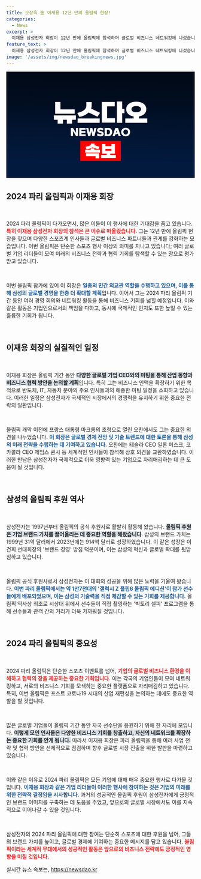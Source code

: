 ```yaml
---
title: 오상욱 金 이재용 12년 만의 올림픽 현장!
categories:
  - News
excerpt: >
  이재용 삼성전자 회장이 12년 만에 올림픽에 참석하며 글로벌 비즈니스 네트워킹에 나섰습니다. 그는 파리에서 IOC와 기업 CEO들과의 만남을 통해 미래 전략을 모색하고, 한국 선수들을 응원하며 올림픽의 성공을 기원했습니다.
feature_text: >
  이재용 삼성전자 회장이 12년 만에 올림픽에 참석하며 글로벌 비즈니스 네트워킹에 나섰습니다. 그는 파리에서 IOC와 기업 CEO들과의 만남을 통해 미래 전략을 모색하고, 한국 선수들을 응원하며 올림픽의 성공을 기원했습니다.
image: '/assets/img/newsdao_breakingnews.jpg'
---
```


<p><img src="/assets/img/newsdao_breakingnews.jpg" alt="pcversion 속보" /></p>

<h2 data-ke-size="size26">2024 파리 올림픽과 이재용 회장</h2>

<p data-ke-size="size16">&nbsp;</p>

<p>2024 파리 올림픽이 다가오면서, 많은 이들이 이 행사에 대한 기대감을 품고 있습니다. <b><span style="color: #ee2323;">특히 이재용 삼성전자 회장의 참석은 큰 이슈로 떠올랐습니다.</span></b> 그는 12년 만에 올림픽 현장을 찾으며 다양한 스포츠계 인사들과 글로벌 비즈니스 파트너들과 관계를 강화하는 모습입니다. 이번 올림픽은 단순한 스포츠 행사 이상의 의미를 지니고 있습니다; 여러 글로벌 기업 리더들이 모여 미래의 비즈니스 전략과 협력 기회를 탐색할 수 있는 장으로 평가받고 있습니다.</p>

<p data-ke-size="size16">&nbsp;</p>

<p>이번 올림픽 참가에 있어 이 회장은 <b><span style="color: #1a5490;">일종의 민간 외교관 역할을 수행하고 있으며, 이를 통해 삼성의 글로벌 경영을 한층 더 확대할 계획</span></b>입니다. 이어서 그는 2024 파리 올림픽 기간 동안 여러 경영 회의와 네트워킹 활동을 통해 비즈니스 기회를 넓힐 예정입니다. 이와 같은 활동은 기업인으로서의 책임을 다하고, 동시에 국제적인 인지도 또한 높일 수 있는 훌륭한 기회가 됩니다.</p>

<p data-ke-size="size16">&nbsp;</p>

<h2 data-ke-size="size26">이재용 회장의 실질적인 일정</h2>

<p data-ke-size="size16">&nbsp;</p>

<p>이재용 회장은 올림픽 기간 동안 <b><span style="background-color: #21538527;">다양한 글로벌 기업 CEO와의 미팅을 통해 산업 동향과 비즈니스 협력 방안을 논의할 계획</span></b>입니다. 특히 그는 비즈니스 인맥을 확장하기 위한 목적으로 반도체, IT, 자동차 분야의 주요 인사들과의 해중한 미팅 일정을 소화하고 있습니다. 이러한 일정은 삼성전자가 국제적인 시장에서의 경쟁력을 유지하기 위한 중요한 전략의 일환입니다.</p>

<p data-ke-size="size16">&nbsp;</p>

<p>올림픽 개막 이전에 프랑스 대통령 마크롱의 초청으로 열린 오찬에서도 그는 중요한 의견을 나누었습니다. <b><span style="color: #1a5490;">이 회장은 글로벌 경제 전망 및 기술 트렌드에 대한 토론을 통해 삼성의 미래 전략을 수립하는 데 기여하고 있습니다.</span></b> 오찬에는 테슬라 CEO 일론 머스크, 코카콜라 CEO 제임스 퀸시 등 세계적인 인사들이 참석해 상호 의견을 교환하였습니다. 이러한 만남은 삼성전자가 국제적으로 더욱 영향력 있는 기업으로 자리매김하는 데 큰 도움이 될 것입니다.</p>

<p data-ke-size="size16">&nbsp;</p>

<h2 data-ke-size="size26">삼성의 올림픽 후원 역사</h2>

<p data-ke-size="size16">&nbsp;</p>

<p>삼성전자는 1997년부터 올림픽의 공식 후원사로 활발히 활동해 왔습니다. <b><span style="background-color: #21538527;">올림픽 후원은 기업 브랜드 가치를 끌어올리는 데 중요한 역할을 해왔습니다</span></b>. 삼성의 브랜드 가치는 1999년 31억 달러에서 2023년에는 914억 달러로 성장하였습니다. 이 같은 성장은 이건희 선대회장의 '브랜드 경영' 방침 덕분이며, 이는 삼성의 혁신과 글로벌 확대를 뒷받침하고 있습니다.</p>

<p data-ke-size="size16">&nbsp;</p>

<p>올림픽 공식 후원사로서 삼성전자는 이 대회의 성공을 위해 많은 노력을 기울여 왔습니다. <b><span style="color: #1a5490;">이번 파리 올림픽에서는 약 1만7천대의 '갤럭시 Z 플립6 올림픽 에디션'이 참가 선수들에게 배포되었으며, 이는 삼성의 기술력을 직접 체감할 수 있는 기회를 제공합니다.</span></b> 올림픽 역사상 최초로 시상대 위에서 선수들이 직접 촬영하는 '빅토리 셀피' 프로그램을 통해 선수들과 관객 간의 거리가 더욱 가까워질 것입니다.</p>

<p data-ke-size="size16">&nbsp;</p>

<h2 data-ke-size="size26">2024 파리 올림픽의 중요성</h2>

<p data-ke-size="size16">&nbsp;</p>

<p>2024 파리 올림픽은 단순한 스포츠 이벤트를 넘어, <b><span style="color: #ee2323;">기업의 글로벌 비즈니스 환경을 이해하고 협력의 장을 제공하는 중요한 기회입니다.</span></b> 이는 각국의 기업인들이 모여 네트워킹하고, 서로의 비즈니스 기회를 모색하는 중요한 플랫폼으로 자리매김하고 있습니다. 특히, 이번 올림픽은 포스트 코로나19 시대의 산업 재편성을 논의하는 데에도 중요한 역할을 할 것입니다.</p>

<p data-ke-size="size16">&nbsp;</p>

<p>많은 글로벌 기업들이 올림픽 기간 동안 자국 선수단을 응원하기 위해 한 자리에 모입니다. <b><span style="background-color: #21538527;">이렇게 모인 인사들은 다양한 비즈니스 기회를 창출하고, 자신의 네트워크를 확장하는 중요한 기회를 안게 됩니다.</span></b> 따라서 이재용 회장은 파리 올림픽을 통해 여러 사업 전략 및 협력 방안을 선제적으로 점검하며 향후 글로벌 시장 진출을 위한 발판을 마련하고 있습니다.</p>

<p data-ke-size="size16">&nbsp;</p>

<p>이와 같은 이유로 2024 파리 올림픽은 모든 기업에 대해 매우 중요한 행사로 다가올 것입니다. <b><span style="color: #1a5490;">이재용 회장과 같은 기업 리더들이 이러한 행사에 참여하는 것은 기업의 미래를 위한 전략적 결정임을 시사합니다.</span></b> 과거의 성공적인 올림픽 후원이 삼성전자에게 긍정적인 브랜드 이미지를 구축하는 데 도움을 주었고, 앞으로의 글로벌 시장에서도 이를 지속적으로 이어나갈 수 있을 것입니다.</p>

<p data-ke-size="size16">&nbsp;</p>

<p>삼성전자의 2024 파리 올림픽에 대한 참여는 단순히 스포츠에 대한 후원을 넘어, 그들의 브랜드 가치를 높이고, 글로벌 경제에 기여하는 중요한 메시지를 담고 있습니다. <b><span style="color: #ee2323;">올림픽이라는 세계적 무대에서의 성공적인 활동은 앞으로의 비즈니스 전략에도 긍정적인 영향을 미칠 것입니다.</span></b></p>
실시간 뉴스 속보는, <a href="https://newsdao.kr" rel="dofollow">https://newsdao.kr</a>


